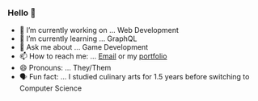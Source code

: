 ### Hello 👋

- 🔭 I’m currently working on ... Web Development
- 🌱 I’m currently learning ... GraphQL
- 💬 Ask me about ... Game Development
- 📫 How to reach me: ... [Email](mailto:PhoenixStaley_Developer@outlook.com) or my [portfolio](https://phoenix-staley.github.io/myReactPortfolio/)
- 😄 Pronouns: ... They/Them
- 🗣️ Fun fact: ... I studied culinary arts for 1.5 years before switching to Computer Science
